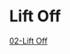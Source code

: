 # Lift Off  

[02-Lift Off](https://colab.research.google.com/drive/1DRLgcCcBYvNb2u2aqI9SwFgqF93l3qhn?usp=sharing)  
